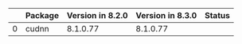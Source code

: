 <!-- markdown-link-check-disable -->

|    | Package   | Version in 8.2.0   | Version in 8.3.0   | Status   |
|---:|:----------|:-------------------|:-------------------|:---------|
|  0 | cudnn     | 8.1.0.77           | 8.1.0.77           |          |